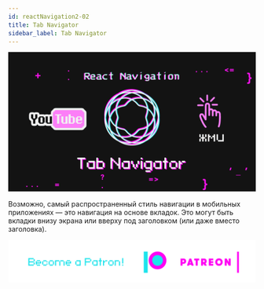 ```yaml
---
id: reactNavigation2-02
title: Tab Navigator
sidebar_label: Tab Navigator
---
```

[![Tab Navigator](/img/rn2/02.gif)](https://youtu.be/P_jV8qCjRlg)

Возможно, самый распространенный стиль навигации в мобильных приложениях — это навигация на основе вкладок. Это могут быть вкладки внизу экрана или вверху под заголовком (или даже вместо заголовка).

[![Become a Patron!](/img/logo/patreon.png)](https://www.patreon.com/bePatron?u=31769291)

